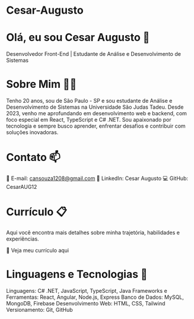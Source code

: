 # Cesar-Augusto
# Olá, eu sou Cesar Augusto 👋
Desenvolvedor Front-End | Estudante de Análise e Desenvolvimento de Sistemas

# Sobre Mim 🧑‍💻
Tenho 20 anos, sou de São Paulo - SP e sou estudante de Análise e Desenvolvimento de Sistemas na Universidade São Judas Tadeu. Desde 2023, venho me aprofundando em desenvolvimento web e backend, com foco especial em React, TypeScript e C# .NET. Sou apaixonado por tecnologia e sempre busco aprender, enfrentar desafios e contribuir com soluções inovadoras.

# Contato 📫
📧 E-mail: cansouza1208@gmail.com
🔗 LinkedIn: Cesar Augusto
💻 GitHub: CesarAUG12

# Currículo 📋
Aqui você encontra mais detalhes sobre minha trajetória, habilidades e experiências.

📎 Veja meu currículo aqui 

# Linguagens e Tecnologias 🤖
Linguagens: C# .NET, JavaScript, TypeScript, Java
Frameworks e Ferramentas: React, Angular, Node.js, Express
Banco de Dados: MySQL, MongoDB, Firebase
Desenvolvimento Web: HTML, CSS, Tailwind
Versionamento: Git, GitHub
